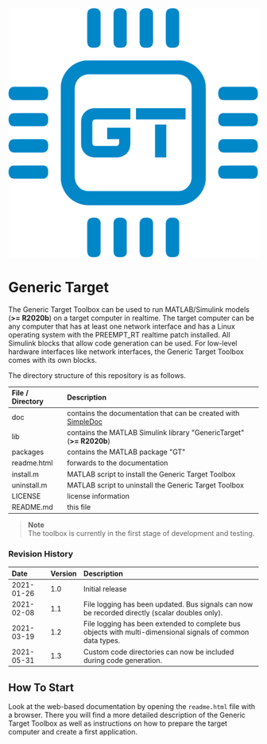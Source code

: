 ![](doc/img/icon.svg)

# Generic Target

The Generic Target Toolbox can be used to run MATLAB/Simulink models (**>= R2020b**) on a target computer in realtime.
The target computer can be any computer that has at least one network interface and has a Linux operating system with
the PREEMPT_RT realtime patch installed. All Simulink blocks that allow code generation can be used. For low-level hardware
interfaces like network interfaces, the Generic Target Toolbox comes with its own blocks.

The directory structure of this repository is as follows.

| File / Directory   | Description                                                                                                  |
| :----------------- | :----------------------------------------------------------------------------------------------------------- |
| doc                | contains the documentation that can be created with [SimpleDoc](https://github.com/RobertDamerius/SimpleDoc) |
| lib                | contains the MATLAB Simulink library "GenericTarget" (**>= R2020b**)                                         |
| packages           | contains the MATLAB package "GT"                                                                             |
| readme.html        | forwards to the documentation                                                                                |
| install.m          | MATLAB script to install the Generic Target Toolbox                                                          |
| uninstall.m        | MATLAB script to uninstall the Generic Target Toolbox                                                        |
| LICENSE            | license information                                                                                          |
| README.md          | this file                                                                                                    |


> **Note**<br>
> The toolbox is currently in the first stage of development and testing.

### Revision History
| Date        | Version  | Description                                                                                                |
| :---------- | :------- | :--------------------------------------------------------------------------------------------------------- |
| 2021-01-26  | 1.0      | Initial release                                                                                            |
| 2021-02-08  | 1.1      | File logging has been updated. Bus signals can now be recorded directly (scalar doubles only).             |
| 2021-03-19  | 1.2      | File logging has been extended to complete bus objects with multi-dimensional signals of common data types.|
| 2021-05-31  | 1.3      | Custom code directories can now be included during code generation.                                        |


## How To Start
Look at the web-based documentation by opening the ``readme.html`` file with a browser. There you will find a more
detailed description of the Generic Target Toolbox as well as instructions on how to prepare the target computer and create
a first application.
